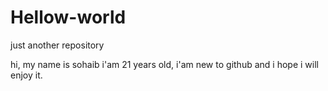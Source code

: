 # Hellow-world
just another repository

hi, my name is sohaib i'am 21 years old, i'am new to github and i hope i will enjoy it.
